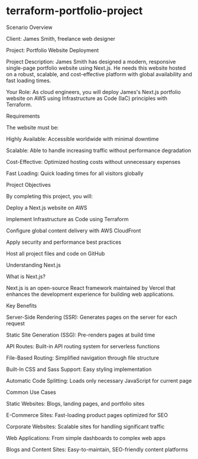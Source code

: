 # terraform-portfolio-project

Scenario Overview

Client: James Smith, freelance web designer

Project: Portfolio Website Deployment

Project Description:
James Smith has designed a modern, responsive single-page portfolio website using Next.js. He needs this website hosted on a robust, scalable, and cost-effective platform with global availability and fast loading times.

Your Role:
As cloud engineers, you will deploy James's Next.js portfolio website on AWS using Infrastructure as Code (IaC) principles with Terraform.

Requirements

The website must be:





Highly Available: Accessible worldwide with minimal downtime



Scalable: Able to handle increasing traffic without performance degradation



Cost-Effective: Optimized hosting costs without unnecessary expenses



Fast Loading: Quick loading times for all visitors globally

Project Objectives

By completing this project, you will:





Deploy a Next.js website on AWS



Implement Infrastructure as Code using Terraform



Configure global content delivery with AWS CloudFront



Apply security and performance best practices



Host all project files and code on GitHub

Understanding Next.js

What is Next.js?

Next.js is an open-source React framework maintained by Vercel that enhances the development experience for building web applications.

Key Benefits





Server-Side Rendering (SSR): Generates pages on the server for each request



Static Site Generation (SSG): Pre-renders pages at build time



API Routes: Built-in API routing system for serverless functions



File-Based Routing: Simplified navigation through file structure



Built-In CSS and Sass Support: Easy styling implementation



Automatic Code Splitting: Loads only necessary JavaScript for current page

Common Use Cases





Static Websites: Blogs, landing pages, and portfolio sites



E-Commerce Sites: Fast-loading product pages optimized for SEO



Corporate Websites: Scalable sites for handling significant traffic



Web Applications: From simple dashboards to complex web apps



Blogs and Content Sites: Easy-to-maintain, SEO-friendly content platforms

